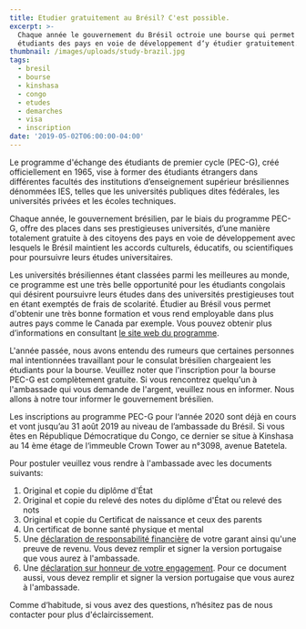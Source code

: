 ```yaml
---
title: Etudier gratuitement au Brésil? C'est possible.
excerpt: >-
  Chaque année le gouvernement du Brésil octroie une bourse qui permet aux
  étudiants des pays en voie de développement d‘y étudier gratuitement.
thumbnail: /images/uploads/study-brazil.jpg
tags:
  - bresil
  - bourse
  - kinshasa
  - congo
  - etudes
  - demarches
  - visa
  - inscription
date: '2019-05-02T06:00:00-04:00'
---
```

Le programme d'échange des étudiants de premier cycle (PEC-G), créé officiellement en 1965,  vise à former des étudiants étrangers dans différentes facultés des institutions d’enseignement supérieur brésiliennes dénommées IES, telles que les universités publiques dites fédérales, les universités privées et les écoles techniques.

Chaque année, le gouvernement brésilien, par le biais du programme PEC-G, offre des places dans ses prestigieuses universités, d’une manière totalement gratuite à des citoyens des pays en voie de développement avec lesquels le Brésil maintient les accords culturels, éducatifs, ou scientifiques pour poursuivre leurs études universitaires.

Les universités brésiliennes étant classées parmi les meilleures au monde, ce programme est une très belle opportunité pour les étudiants congolais qui désirent poursuivre leurs études dans des universités prestigieuses tout en étant exemptés de frais de scolarité.  Étudier au Brésil vous permet d'obtenir une très bonne formation et vous rend employable dans plus autres pays comme le Canada par exemple. Vous pouvez obtenir plus d’informations en consultant <a href="http://www.dce.mre.gov.br/en/PEC/PECG.php" target="_blank" rel="nofollow noopener">le site web du programme</a>.

L'année passée, nous avons entendu des rumeurs que certaines personnes mal intentionnées travaillant pour le consulat brésilien chargeaient les étudiants pour la bourse. Veuillez noter que l'inscription pour la bourse PEC-G est complètement gratuite. Si vous rencontrez quelqu'un à l'ambassade qui vous demande de l'argent, veuillez nous en informer. Nous allons à notre tour informer le gouvernement brésilien.

Les inscriptions au programme PEC-G pour l‘année 2020 sont déjà en cours et vont jusqu’au 31 août 2019 au niveau de l’ambassade du Brésil. Si vous êtes en République Démocratique du Congo, ce dernier se situe à Kinshasa au 14 ème étage de l‘immeuble Crown Tower au n°3098, avenue Batetela.

Pour postuler veuillez vous rendre à l'ambassade avec les documents suivants:

1. Original et copie du diplôme d'État
2. Original et copie du relevé des notes du diplôme d'État ou relevé des nots
3. Original et copie du Certificat de naissance et ceux des parents
4. Un certificat de bonne santé physique et mental
5. Une <a href="http://www.dce.mre.gov.br/PEC/G/inscricao/TRF_2016_frances.pdf" target="_blank" rel="nofollow noopener">déclaration de responsabilité financière</a> de votre garant ainsi qu'une preuve de revenu. Vous devez remplir et signer la version portugaise que vous aurez à l'ambassade.
6. Une <a href="http://www.dce.mre.gov.br/PEC/G/inscricao/TCI_2019_frances.pdf" target="_blank" rel="nofollow noopener">déclaration sur honneur de votre engagement</a>. Pour ce document aussi, vous devez remplir et signer la version portugaise que vous aurez à l'ambassade.

Comme d‘habitude, si vous avez des questions, n‘hésitez pas de nous contacter pour plus d'éclaircissement.
